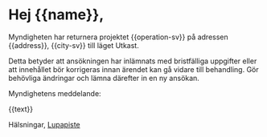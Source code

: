 # Hej {{name}},

Myndigheten har returnera projektet {{operation-sv}} p&aring; adressen {{address}}, {{city-sv}} till l&auml;get Utkast.

Detta betyder att ans&ouml;kningen har inl&auml;mnats med bristf&auml;lliga uppgifter eller att inneh&aring;llet b&ouml;r korrigeras innan &auml;rendet kan g&aring; vidare till behandling. G&ouml;r beh&ouml;vliga &auml;ndringar och l&auml;mna d&auml;refter in en ny ans&ouml;kan.

Myndighetens meddelande:

{{text}}


H&auml;lsningar,
[Lupapiste](https://www.lupapiste.fi)